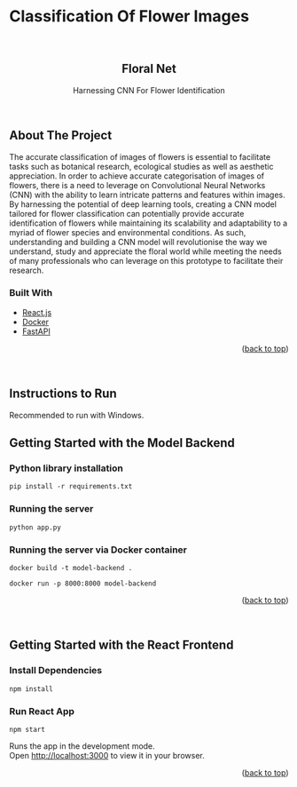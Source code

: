 # Classification Of Flower Images

<div id="top"></div>

<br />

<h2 align="center">Floral Net</h2>

  <p align="center">
    Harnessing CNN For Flower Identification
    <br />
  </p>
</div>

<br />

## About The Project

<p> 
The accurate classification of images of flowers is essential to facilitate tasks such as botanical research, ecological studies as well as aesthetic appreciation. In order to achieve accurate categorisation of images of flowers, there is a need to leverage on Convolutional Neural Networks (CNN) with the ability to learn intricate patterns and features within images. By harnessing the potential of deep learning tools, creating a CNN model tailored for flower classification can potentially provide accurate identification of flowers while maintaining its scalability and adaptability to a myriad of flower species and environmental conditions. As such, understanding and building a CNN model will revolutionise the way we understand, study and appreciate the floral world while meeting the needs of many professionals who can leverage on this prototype to facilitate their research.
</p>

### Built With

- [React.js](https://reactjs.org/)
- [Docker](https://www.docker.com/products/docker-desktop/)
- [FastAPI](https://fastapi.tiangolo.com/)

<p align="right">(<a href="#top">back to top</a>)</p>

<br />

## Instructions to Run

Recommended to run with Windows.

## Getting Started with the Model Backend

### Python library installation

``` pip install -r requirements.txt ```

### Running the server

``` python app.py ```

### Running the server via Docker container

``` docker build -t model-backend . ```

``` docker run -p 8000:8000 model-backend ```

<p align="right">(<a href="#top">back to top</a>)</p>

<br />

## Getting Started with the React Frontend

### Install Dependencies

``` npm install ```

### Run React App

``` npm start ```

Runs the app in the development mode.\
Open [http://localhost:3000](http://localhost:3000) to view it in your browser.

<p align="right">(<a href="#top">back to top</a>)</p>

<br />
